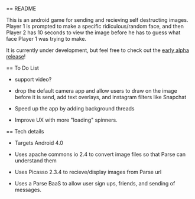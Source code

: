 == README

This is an android game for sending and recieving self destructing images. Player 1 is prompted to make a specific ridiculous/random face, and then Player 2 has 10 seconds to view the image before he has to guess what face Player 1 was trying to make. 

It is currently under development, but feel free to check out the [early alpha release](https://play.google.com/store/apps/details?id=com.johncorser.selfiesnap)!


== To Do List

* support video?

* drop the default camera app and allow users to draw on the image before it is send, add text overlays, and instagram filters like Snapchat

* Speed up the app by adding background threads

* Improve UX with more "loading" spinners.


== Tech details

* Targets Android 4.0

* Uses apache commons io 2.4 to convert image files so that Parse can understand them

* Uses Picasso 2.3.4 to recieve/display images from Parse url

* Uses a Parse BaaS to allow user sign ups, friends, and sending of messages.

